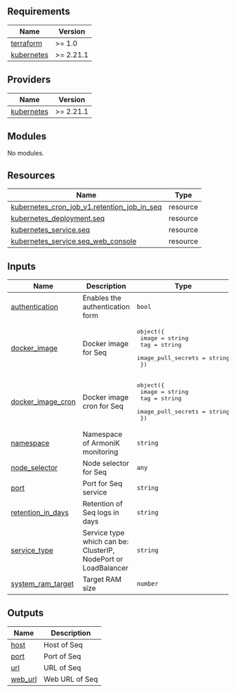 <!-- BEGIN_TF_DOCS -->
## Requirements

| Name | Version |
|------|---------|
| <a name="requirement_terraform"></a> [terraform](#requirement\_terraform) | >= 1.0 |
| <a name="requirement_kubernetes"></a> [kubernetes](#requirement\_kubernetes) | >= 2.21.1 |

## Providers

| Name | Version |
|------|---------|
| <a name="provider_kubernetes"></a> [kubernetes](#provider\_kubernetes) | >= 2.21.1 |

## Modules

No modules.

## Resources

| Name | Type |
|------|------|
| [kubernetes_cron_job_v1.retention_job_in_seq](https://registry.terraform.io/providers/hashicorp/kubernetes/latest/docs/resources/cron_job_v1) | resource |
| [kubernetes_deployment.seq](https://registry.terraform.io/providers/hashicorp/kubernetes/latest/docs/resources/deployment) | resource |
| [kubernetes_service.seq](https://registry.terraform.io/providers/hashicorp/kubernetes/latest/docs/resources/service) | resource |
| [kubernetes_service.seq_web_console](https://registry.terraform.io/providers/hashicorp/kubernetes/latest/docs/resources/service) | resource |

## Inputs

| Name | Description | Type | Default | Required |
|------|-------------|------|---------|:--------:|
| <a name="input_authentication"></a> [authentication](#input\_authentication) | Enables the authentication form | `bool` | `false` | no |
| <a name="input_docker_image"></a> [docker\_image](#input\_docker\_image) | Docker image for Seq | <pre>object({<br>    image              = string<br>    tag                = string<br>    image_pull_secrets = string<br>  })</pre> | n/a | yes |
| <a name="input_docker_image_cron"></a> [docker\_image\_cron](#input\_docker\_image\_cron) | Docker image cron for Seq | <pre>object({<br>    image              = string<br>    tag                = string<br>    image_pull_secrets = string<br>  })</pre> | n/a | yes |
| <a name="input_namespace"></a> [namespace](#input\_namespace) | Namespace of ArmoniK monitoring | `string` | n/a | yes |
| <a name="input_node_selector"></a> [node\_selector](#input\_node\_selector) | Node selector for Seq | `any` | `{}` | no |
| <a name="input_port"></a> [port](#input\_port) | Port for Seq service | `string` | n/a | yes |
| <a name="input_retention_in_days"></a> [retention\_in\_days](#input\_retention\_in\_days) | Retention of Seq logs in days | `string` | n/a | yes |
| <a name="input_service_type"></a> [service\_type](#input\_service\_type) | Service type which can be: ClusterIP, NodePort or LoadBalancer | `string` | n/a | yes |
| <a name="input_system_ram_target"></a> [system\_ram\_target](#input\_system\_ram\_target) | Target RAM size | `number` | n/a | yes |

## Outputs

| Name | Description |
|------|-------------|
| <a name="output_host"></a> [host](#output\_host) | Host of Seq |
| <a name="output_port"></a> [port](#output\_port) | Port of Seq |
| <a name="output_url"></a> [url](#output\_url) | URL of Seq |
| <a name="output_web_url"></a> [web\_url](#output\_web\_url) | Web URL of Seq |
<!-- END_TF_DOCS -->